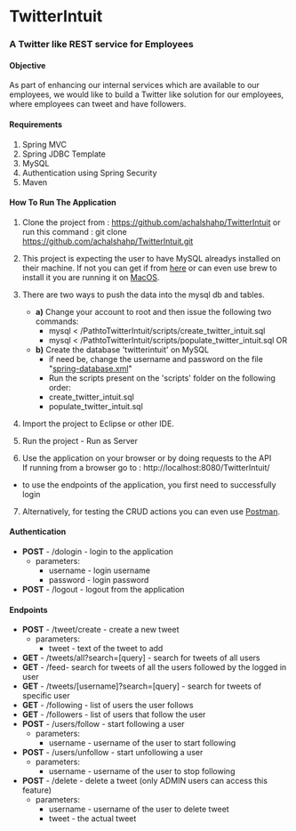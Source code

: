 # TwitterIntuit
### A Twitter like REST service for Employees

#### Objective

As part of enhancing our internal services which are available to our employees, we would like to build a Twitter like solution for our employees, where employees can tweet and have followers. 

#### Requirements

1. Spring MVC
2. Spring JDBC Template
3. MySQL
4. Authentication using Spring Security
5. Maven

#### How To Run The Application

1. Clone the project from : https://github.com/achalshahp/TwitterIntuit or run this command :
    git clone https://github.com/achalshahp/TwitterIntuit.git

2. This project is expecting the user to have MySQL alreadys installed on their machine. If not you can get if from [here](https://dev.mysql.com/downloads/) or can even use brew to install it you are running it on [MacOS](https://gist.github.com/nrollr/3f57fc15ded7dddddcc4e82fe137b58e).
3. There are two ways to push the data into the mysql db and tables.
   
   * **a)** Change your account to root and then issue the following two commands:
        * mysql < /PathtoTwitterIntuit/scripts/create_twitter_intuit.sql
        * mysql < /PathtoTwitterIntuit/scripts/populate_twitter_intuit.sql
   OR
   * **b)** Create the database 'twitterintuit' on MySQL
        * if need be, change the username and password on the file "[spring-database.xml](src/main/webapp/WEB-INF/spring-database.xml)"
        * Run the scripts present on the 'scripts' folder on the following order:
        * create_twitter_intuit.sql
        * populate_twitter_intuit.sql
4. Import the project to Eclipse or other IDE.
5. Run the project - Run as Server
6. Use the application on your browser or by doing requests to the API  
    If running from a browser go to : http://localhost:8080/TwitterIntuit/ 
  * to use the endpoints of the application, you first need to successfully login
7. Alternatively, for testing the CRUD actions you can even use [Postman](www.getpostman.com).

#### Authentication

* **POST** - /dologin - login to the application
  * parameters:
    * username - login username
    * password - login password
* **POST** - /logout - logout from the application

#### Endpoints

* **POST** - /tweet/create - create a new tweet
  * parameters:
    * tweet - text of the tweet to add
* **GET** - /tweets/all?search=[query] - search for tweets of all users
* **GET** - /feed- search for tweets of all the users followed by the logged in user
* **GET** - /tweets/[username]?search=[query] - search for tweets of specific user
* **GET** - /following - list of users the user follows
* **GET** - /followers - list of users that follow the user
* **POST** - /users/follow - start following a user
  * parameters:
    * username - username of the user to start following
* **POST** - /users/unfollow - start unfollowing a user
  * parameters:
    * username - username of the user to stop following
* **POST** - /delete - delete a tweet (only ADMIN users can access this feature)
  * parameters:
    * username - username of the user to delete tweet
    * tweet - the actual tweet


